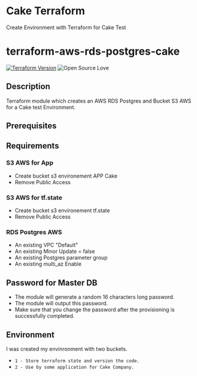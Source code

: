 # Cake Terraform 
Create Environment with Terraform for Cake Test

# terraform-aws-rds-postgres-cake

[![Terraform Version](https://img.shields.io/badge/Terraform%20Version->=0.13.0,_<0.14.0-blue.svg)](https://releases.hashicorp.com/terraform/)
![Open Source Love](https://badges.frapsoft.com/os/v1/open-source.png?v=103)

## Description

Terraform module which creates an AWS RDS Postgres and Bucket S3 AWS for a Cake test Environment.


## Prerequisites

Requirements
------------

### S3 AWS for App
- Create bucket s3 environement APP Cake
- Remove Public Access 

### S3 AWS for tf.state
- Create bucket s3 environement tf.state
- Remove Public Access 

### RDS Postgres AWS
- An existing VPC "Default"
- An existing Minor Update = false
- An existing Postgres parameter group
- An existing multi_az Enable

Password for Master DB
----------------------

- The module will generate a random 16 characters long password.
- The module will output this password.
- Make sure that you change the password after the provisioning is successfully completed.

Environment
------------

I was created my envinronment with two buckets.

- `1 - Store terraform state and version the code.`
- `2 - Use by some application for Cake Company.`
